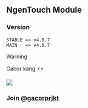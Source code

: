 ## NgenTouch Module
### Version
```
STABLE => v4.0.7
MAIN   => v4.0.7
```

> [!WARNING]
> Gacor kang ⚡⚡

![](https://github.com/user-attachments/assets/0bdad2fc-2ca5-4f29-8a99-99b858097bf1)

### Join [@gacorprjkt](https://t.me/gacorprjkt)
